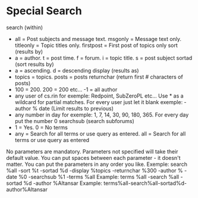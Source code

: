 # Special Search

search (within)
 - all = Post subjects and message text. msgonly = Message text only. titleonly = Topic titles only. firstpost = First post of topics only
sort (results by)
 - a = author. t = post time. f = forum. i = topic title. s = post subject
sortad (sort results by)
 - a = ascending. d = descending
display (results as)
 - topics = topics. posts = posts
returnchar (return first # characters of posts)
 - 100 = 200. 200 = 200 etc... -1 = all
author
 - any user of cs.rin for exemple: Redpoint, SubZeroPL etc... Use * as a wildcard for partial matches. For every user just let it blank exemple: -author %
date (Limit results to previous)
 - any number in day for exemple: 1, 7, 14, 30, 90, 180, 365. For every day put the number 0
searchsub (search subforums)
 - 1 = Yes. 0 = No
terms
 - any =  Search for all terms or use query as entered. all =  Search for all terms or use query as entered

No parameters are mandatory. Parameters not specified will take their default value.
You can put spaces between each parameter - it doesn't matter.
You can put the parameters in any order you like.
Exemple: search %all -sort %t -sortad %d -display %topics -returnchar %300 -author % -date %0 -searchsub %1 -terms %all
Example: terms %all -search %all -sortad %d -author %Altansar
Example: terms%all-search%all-sortad%d-author%Altansar
